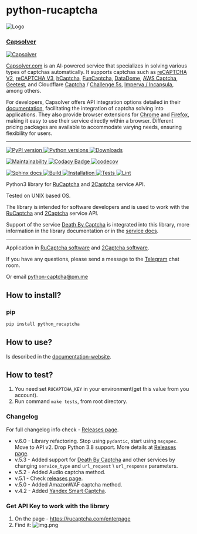 # python-rucaptcha


![Logo](https://red-panda-dev.xyz/media/images/RuCaptchaHigh_zkkPoYF.original.png)


### [Capsolver](https://capsolver.com?utm_source=github&utm_medium=banner_github&utm_campaign=python-rucaptcha)

[
![Capsolver](files/capsolver.jpg)
](https://capsolver.com?utm_source=github&utm_medium=banner_github&utm_campaign=python-rucaptcha)

[Capsolver.com](https://www.capsolver.com/?utm_source=github&utm_medium=banner_github&utm_campaign=python-rucaptcha) is an AI-powered service that specializes in solving various types of captchas automatically. It supports captchas such as [reCAPTCHA V2](https://docs.capsolver.com/guide/captcha/ReCaptchaV2.html?utm_source=github&utm_medium=banner_github&utm_campaign=python-rucaptcha), [reCAPTCHA V3](https://docs.capsolver.com/guide/captcha/ReCaptchaV3.html?utm_source=github&utm_medium=banner_github&utm_campaign=python-rucaptcha), [hCaptcha](https://docs.capsolver.com/guide/captcha/HCaptcha.html?utm_source=github&utm_medium=banner_github&utm_campaign=python-rucaptcha), [FunCaptcha](https://docs.capsolver.com/guide/captcha/FunCaptcha.html?utm_source=github&utm_medium=banner_github&utm_campaign=python-rucaptcha), [DataDome](https://docs.capsolver.com/guide/captcha/DataDome.html?utm_source=github&utm_medium=banner_github&utm_campaign=python-rucaptcha), [AWS Captcha](https://docs.capsolver.com/guide/captcha/awsWaf.html?utm_source=github&utm_medium=banner_github&utm_campaign=python-rucaptcha), [Geetest](https://docs.capsolver.com/guide/captcha/Geetest.html?utm_source=github&utm_medium=banner_github&utm_campaign=python-rucaptcha), and Cloudflare [Captcha](https://docs.capsolver.com/guide/antibots/cloudflare_turnstile.html?utm_source=github&utm_medium=banner_github&utm_campaign=python-rucaptcha) / [Challenge 5s](https://docs.capsolver.com/guide/antibots/cloudflare_challenge.html?utm_source=github&utm_medium=banner_github&utm_campaign=python-rucaptcha), [Imperva / Incapsula](https://docs.capsolver.com/guide/antibots/imperva.html?utm_source=github&utm_medium=banner_github&utm_campaign=python-rucaptcha), among others.

For developers, Capsolver offers API integration options detailed in their [documentation](https://docs.capsolver.com/?utm_source=github&utm_medium=banner_github&utm_campaign=python-rucaptcha), facilitating the integration of captcha solving into applications. They also provide browser extensions for [Chrome](https://chromewebstore.google.com/detail/captcha-solver-auto-captc/pgojnojmmhpofjgdmaebadhbocahppod) and [Firefox](https://addons.mozilla.org/es/firefox/addon/capsolver-captcha-solver/), making it easy to use their service directly within a browser. Different pricing packages are available to accommodate varying needs, ensuring flexibility for users.

<hr>

[
![PyPI version](https://badge.fury.io/py/python-rucaptcha.svg)
](https://badge.fury.io/py/python-rucaptcha)
[
![Python versions](https://img.shields.io/pypi/pyversions/python-rucaptcha.svg?logo=python&logoColor=FBE072)
](https://badge.fury.io/py/python-rucaptcha)
[
![Downloads](https://static.pepy.tech/badge/python-rucaptcha/month)
](https://pepy.tech/project/python-rucaptcha)

[
![Maintainability](https://api.codeclimate.com/v1/badges/aec93bb04a277cf0dde9/maintainability)
](https://codeclimate.com/github/AndreiDrang/python-rucaptcha/maintainability)
[
![Codacy Badge](https://app.codacy.com/project/badge/Grade/b4087362bd024b088b358b3e10e7a62f)
](https://www.codacy.com/gh/AndreiDrang/python-rucaptcha/dashboard?utm_source=github.com&amp;utm_medium=referral&amp;utm_content=AndreiDrang/python-rucaptcha&amp;utm_campaign=Badge_Grade)
[
![codecov](https://codecov.io/gh/AndreiDrang/python-rucaptcha/branch/master/graph/badge.svg?token=doybTUCfbD)
](https://codecov.io/gh/AndreiDrang/python-rucaptcha)

[
![Sphinx docs](https://github.com/AndreiDrang/python-rucaptcha/actions/workflows/sphinx.yml/badge.svg?branch=release)
](https://github.com/AndreiDrang/python-rucaptcha/actions/workflows/sphinx.yml)
[
![Build](https://github.com/AndreiDrang/python-rucaptcha/actions/workflows/build.yml/badge.svg?branch=master)
](https://github.com/AndreiDrang/python-rucaptcha/actions/workflows/build.yml)
[
![Installation](https://github.com/AndreiDrang/python-rucaptcha/actions/workflows/install.yml/badge.svg?branch=master)
](https://github.com/AndreiDrang/python-rucaptcha/actions/workflows/install.yml)
[
![Tests](https://github.com/AndreiDrang/python-rucaptcha/actions/workflows/test.yml/badge.svg?branch=master)
](https://github.com/AndreiDrang/python-rucaptcha/actions/workflows/test.yml)
[
![Lint](https://github.com/AndreiDrang/python-rucaptcha/actions/workflows/lint.yml/badge.svg?branch=master)
](https://github.com/AndreiDrang/python-rucaptcha/actions/workflows/lint.yml)

Python3 library for [RuCaptcha](https://rucaptcha.com/) and [2Captcha](https://2captcha.com/) service API.

Tested on UNIX based OS.

The library is intended for software developers and is used to work with the [RuCaptcha](https://rucaptcha.com/) and [2Captcha](https://2captcha.com/) service API.

Support of the service [Death By Captcha](https://deathbycaptcha.com?refid=1237267242) is integrated into this library, more information in the library documentation or in the [service docs](https://deathbycaptcha.com/api/2captcha?refid=1237267242).
***

Application in [RuCaptcha software](https://rucaptcha.com/software/python-rucaptcha) and [2Captcha software](https://2captcha.com/software/python-rucaptcha).

If you have any questions, please send a message to the [Telegram](https://t.me/pythoncaptcha) chat room.

Or email python-captcha@pm.me

## How to install?

### pip

```bash
pip install python_rucaptcha
```


## How to use?

Is described in the [documentation-website](https://andreidrang.github.io/python-rucaptcha/).

## How to test?

1. You need set ``RUCAPTCHA_KEY`` in your environment(get this value from you account).
2. Run command ``make tests``, from root directory.


### Changelog

For full changelog info check - [Releases page](https://github.com/AndreiDrang/python-rucaptcha/releases).

- v.6.0 - Library refactoring. Stop using `pydantic`, start using `msgspec`. Move to API v2. Drop Python 3.8 support. More details at [Releases page](https://github.com/AndreiDrang/python-rucaptcha/releases). 
- v.5.3 - Added support for [Death By Captcha](https://www.deathbycaptcha.com?refid=1237267242) and other services by changing `service_type` and `url_request` \ `url_response` parameters.
- v.5.2 - Added Audio captcha method.
- v.5.1 - Check [releases page](https://github.com/AndreiDrang/python-rucaptcha/releases).
- v.5.0 - Added AmazonWAF captcha method.
- v.4.2 - Added [Yandex Smart Captcha](https://rucaptcha.com/api-rucaptcha#yandex).

### Get API Key to work with the library
1. On the page - https://rucaptcha.com/enterpage
2. Find it: 
![img.png](https://github.com/AndreiDrang/python-rucaptcha/blob/master/docs/img.png)